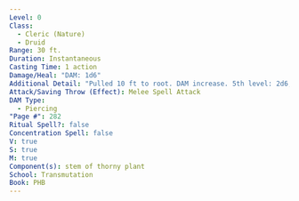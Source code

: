 ```yaml
---
Level: 0
Class:
  - Cleric (Nature)
  - Druid
Range: 30 ft.
Duration: Instantaneous
Casting Time: 1 action
Damage/Heal: "DAM: 1d6"
Additional Detail: "Pulled 10 ft to root. DAM increase. 5th level: 2d6, 11th level: 3d6, 17th level: 4d6."
Attack/Saving Throw (Effect): Melee Spell Attack
DAM Type:
  - Piercing
"Page #": 282
Ritual Spell?: false
Concentration Spell: false
V: true
S: true
M: true
Component(s): stem of thorny plant
School: Transmutation
Book: PHB
---
```

